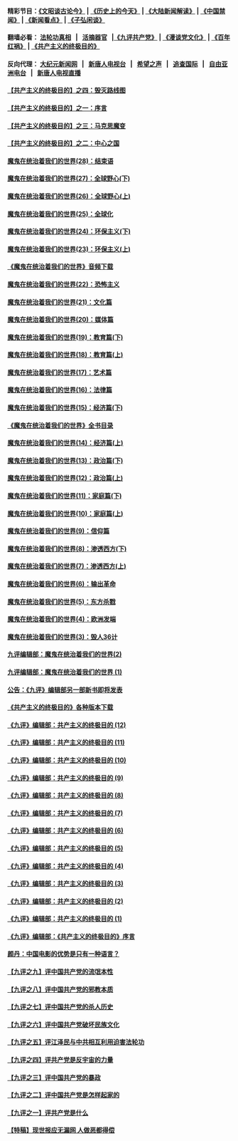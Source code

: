 #### 精彩节目：[《文昭谈古论今》](http://155.138.205.71/wenzhao) | [《历史上的今天》](http://155.138.205.71/today-in-history) | [《大陆新闻解读》](http://155.138.205.71/ntdtv-comedy) | [《中国禁闻》](http://155.138.205.71/ntdtv-news) | [《新闻看点》](http://155.138.205.71/news-insight) | [《子弘闲谈》](http://155.138.205.71/zihongxiantan/) 

 #### 翻墙必看： [法轮功真相](http://155.138.205.71:10000/videos/truth.html) &nbsp;&nbsp;|&nbsp;&nbsp; [活摘器官](http://155.138.205.71:10000/videos/res/Organs/) &nbsp;&nbsp;|[《九评共产党》](http://155.138.205.71:10000/videos/jiuping) | [《漫谈党文化》](http://155.138.205.71:10000/videos/mtdwh) | [《百年红祸》](http://155.138.205.71:10000/videos/bnhh) | [《共产主义的终极目的》](http://155.138.205.71:10000/videos/res/zjmd) 

 #### 反向代理： [大纪元新闻网](http://155.138.205.71:10080/) &nbsp;&nbsp;|&nbsp;&nbsp; [新唐人电视台](http://155.138.205.71:8000/) &nbsp;&nbsp;|&nbsp;&nbsp; [希望之声](http://155.138.205.71:8200/) &nbsp;&nbsp;|&nbsp;&nbsp; [追查国际](http://155.138.205.71:10010/) &nbsp;&nbsp;|&nbsp;&nbsp; [自由亚洲电台](http://155.138.205.71:9800/) &nbsp;&nbsp;|&nbsp;&nbsp; [新唐人电视直播](http://155.138.205.71/) 

#### [【共产主义的终极目的】之四：毁灭路线图](../pages/nsc422/n11086284.md?t=03032136) 

#### [【共产主义的终极目的】之一：序言](../pages/nsc422/n11086077.md?t=03032136) 

#### [【共产主义的终极目的】之三：马克思魔变](../pages/nsc422/n11061941.md?t=03032136) 

#### [【共产主义的终极目的】之二：中心之国](../pages/nsc422/n11047728.md?t=03032136) 

#### [魔鬼在统治着我们的世界(28)：结束语](../pages/nsc422/n10936246.md?t=03032136) 

#### [魔鬼在统治着我们的世界(27)：全球野心(下)](../pages/nsc422/n10928319.md?t=03032136) 

#### [魔鬼在统治着我们的世界(26)：全球野心(上)](../pages/nsc422/n10900318.md?t=03032136) 

#### [魔鬼在统治着我们的世界(25)：全球化](../pages/nsc422/n10788205.md?t=03032136) 

#### [魔鬼在统治着我们的世界(24)：环保主义(下)](../pages/nsc422/n10695307.md?t=03032136) 

#### [魔鬼在统治着我们的世界(23)：环保主义(上)](../pages/nsc422/n10688613.md?t=03032136) 

#### [《魔鬼在统治着我们的世界》音频下载](../pages/nsc422/n10635553.md?t=03032136) 

#### [魔鬼在统治着我们的世界(22)：恐怖主义](../pages/nsc422/n10614727.md?t=03032136) 

#### [魔鬼在统治着我们的世界(21)：文化篇](../pages/nsc422/n10597706.md?t=03032136) 

#### [魔鬼在统治着我们的世界(20)：媒体篇](../pages/nsc422/n10586579.md?t=03032136) 

#### [魔鬼在统治着我们的世界(19)：教育篇(下)](../pages/nsc422/n10564808.md?t=03032136) 

#### [魔鬼在统治着我们的世界(18)：教育篇(上)](../pages/nsc422/n10526970.md?t=03032136) 

#### [魔鬼在统治着我们的世界(17)：艺术篇](../pages/nsc422/n10499093.md?t=03032136) 

#### [魔鬼在统治着我们的世界(16)：法律篇](../pages/nsc422/n10485969.md?t=03032136) 

#### [魔鬼在统治着我们的世界(15)：经济篇(下)](../pages/nsc422/n10469975.md?t=03032136) 

#### [《魔鬼在统治着我们的世界》全书目录](../pages/nsc422/n10464261.md?t=03032136) 

#### [魔鬼在统治着我们的世界(14)：经济篇(上)](../pages/nsc422/n10457370.md?t=03032136) 

#### [魔鬼在统治着我们的世界(13)：政治篇(下)](../pages/nsc422/n10448270.md?t=03032136) 

#### [魔鬼在统治着我们的世界(12)：政治篇(上)](../pages/nsc422/n10444576.md?t=03032136) 

#### [魔鬼在统治着我们的世界(11)：家庭篇(下)](../pages/nsc422/n10440961.md?t=03032136) 

#### [魔鬼在统治着我们的世界(10)：家庭篇(上)](../pages/nsc422/n10435448.md?t=03032136) 

#### [魔鬼在统治着我们的世界(9)：信仰篇](../pages/nsc422/n10432159.md?t=03032136) 

#### [魔鬼在统治着我们的世界(8)：渗透西方(下)](../pages/nsc422/n10429603.md?t=03032136) 

#### [魔鬼在统治着我们的世界(7)：渗透西方(上)](../pages/nsc422/n10426013.md?t=03032136) 

#### [魔鬼在统治着我们的世界(6)：输出革命](../pages/nsc422/n10421536.md?t=03032136) 

#### [魔鬼在统治着我们的世界(5)：东方杀戮](../pages/nsc422/n10417707.md?t=03032136) 

#### [魔鬼在统治着我们的世界(4)：欧洲发端](../pages/nsc422/n10414890.md?t=03032136) 

#### [魔鬼在统治着我们的世界(3)：毁人36计](../pages/nsc422/n10411583.md?t=03032136) 

#### [九评编辑部：魔鬼在统治着我们的世界(2)](../pages/nsc422/n10410036.md?t=03032136) 

#### [九评编辑部：魔鬼在统治着我们的世界 (1)](../pages/nsc422/n10406825.md?t=03032136) 

#### [公告：《九评》编辑部另一部新书即将发表](../pages/nsc422/n10405104.md?t=03032136) 

#### [《共产主义的终极目的》各种版本下载](../pages/nsc422/n10022138.md?t=03032136) 

#### [《九评》编辑部：共产主义的终极目的 (12)](../pages/nsc422/n9933272.md?t=03032136) 

#### [《九评》编辑部：共产主义的终极目的 (11)](../pages/nsc422/n9924973.md?t=03032136) 

#### [《九评》编辑部：共产主义的终极目的 (10)](../pages/nsc422/n9920883.md?t=03032136) 

#### [《九评》编辑部：共产主义的终极目的 (9)](../pages/nsc422/n9916363.md?t=03032136) 

#### [《九评》编辑部：共产主义的终极目的 (8)](../pages/nsc422/n9912488.md?t=03032136) 

#### [《九评》编辑部：共产主义的终极目的 (7)](../pages/nsc422/n9901176.md?t=03032136) 

#### [《九评》编辑部：共产主义的终极目的 (6)](../pages/nsc422/n9899359.md?t=03032136) 

#### [《九评》编辑部：共产主义的终极目的 (5)](../pages/nsc422/n9893174.md?t=03032136) 

#### [《九评》编辑部：共产主义的终极目的 (4)](../pages/nsc422/n9891246.md?t=03032136) 

#### [《九评》编辑部：共产主义的终极目的 (3)](../pages/nsc422/n9879879.md?t=03032136) 

#### [《九评》编辑部：共产主义的终极目的 (2)](../pages/nsc422/n9876205.md?t=03032136) 

#### [《九评》编辑部：共产主义的终极目的 (1)](../pages/nsc422/n9865857.md?t=03032136) 

#### [《九评》编辑部：《共产主义的终极目的》序言](../pages/nsc422/n9862666.md?t=03032136) 

#### [颜丹：中国电影的优势是只有一种语言？](../pages/nsc422/n9583062.md?t=03032136) 

#### [【九评之九】评中国共产党的流氓本性](../pages/nsc422/n737542.md?t=03032136) 

#### [【九评之八】评中国共产党的邪教本质](../pages/nsc422/n735942.md?t=03032136) 

#### [【九评之七】评中国共产党的杀人历史](../pages/nsc422/n733806.md?t=03032136) 

#### [【九评之六】评中国共产党破坏民族文化](../pages/nsc422/n731667.md?t=03032136) 

#### [【九评之五】评江泽民与中共相互利用迫害法轮功](../pages/nsc422/n730058.md?t=03032136) 

#### [【九评之四】评共产党是反宇宙的力量](../pages/nsc422/n727814.md?t=03032136) 

#### [【九评之三】评中国共产党的暴政](../pages/nsc422/n725597.md?t=03032136) 

#### [【九评之二】评中国共产党是怎样起家的](../pages/nsc422/n723946.md?t=03032136) 

#### [【九评之一】评共产党是什么](../pages/nsc422/n722529.md?t=03032136) 

#### [【特稿】现世报应无漏网 人做恶都得偿](../pages/nsc422/n4215167.md?t=03032136) 

